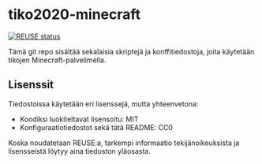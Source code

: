 <!--
SPDX-FileCopyrightText: 2020 Markus Murto <markus.murto@kusochi.eu>

SPDX-License-Identifier: CC0-1.0
-->

# tiko2020-minecraft

[![REUSE status](https://api.reuse.software/badge/github.com/MarkusMurto/tiko2020-minecraft)](https://api.reuse.software/info/github.com/MarkusMurto/tiko2020-minecraft)

Tämä git repo sisältää sekalaisia skriptejä ja konffitiedostoja, joita käytetään tikojen Minecraft-palvelimella. 

## Lisenssit
Tiedostoissa käytetään eri lisenssejä, mutta yhteenvetona:

- Koodiksi luokiteltavat lisensoitu: MIT
- Konfiguraatiotiedostot sekä tätä README: CC0

Koska noudatetaan REUSE:a, tarkempi informaatio tekijänoikeuksista ja lisensseistä löytyy aina tiedoston yläosasta.

